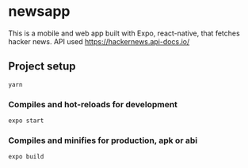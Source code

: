 # newsapp
This is a mobile and web app built with Expo, react-native, that fetches hacker news.  API used https://hackernews.api-docs.io/

## Project setup
```
yarn
```

### Compiles and hot-reloads for development
```
expo start
```

### Compiles and minifies for production, apk or abi
```
expo build
```

